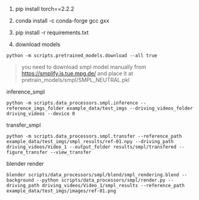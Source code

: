 
1. pip install torch==2.2.2

2. conda install -c conda-forge gcc gxx

3. pip install -r requirements.txt

4. download models
```shell
python -m scripts.pretrained_models.download --all true
```
> you need to download smpl model manually from https://smplify.is.tue.mpg.de/ and place it at pretrain_models/smpl/SMPL_NEUTRAL.pkl



inference_smpl
```shell
python -m scripts.data_processors.smpl.inference --reference_imgs_folder example_data/test_imgs --driving_videos_folder driving_videos --device 0

```

transfer_smpl
```shell
python -m scripts.data_processors.smpl.transfer --reference_path example_data/test_imgs/smpl_results/ref-01.npy --driving_path driving_videos/Video_1 --output_folder results/smpl/transfered --figure_transfer --view_transfer
```

blender render
```shell
blender scripts/data_processors/smpl/blend/smpl_rendering.blend --background --python scripts/data_processors/smpl/render.py --driving_path driving_videos/Video_1/smpl_results --reference_path example_data/test_imgs/images/ref-01.png
```